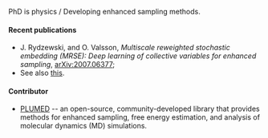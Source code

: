 PhD is physics / Developing enhanced sampling methods.

#### Recent publications
  - J. Rydzewski, and O. Valsson, *Multiscale reweighted stochastic embedding (MRSE): Deep learning of collective variables for enhanced sampling*, [arXiv:2007.06377](https://arxiv.org/abs/2007.06377);
  - See also [this](https://jakryd.github.io/publications).


#### Contributor

  - [PLUMED](https://www.plumed.org/) -- an open-source, community-developed library that provides methods for enhanced sampling, free energy estimation, and analysis of molecular dynamics (MD) simulations.
